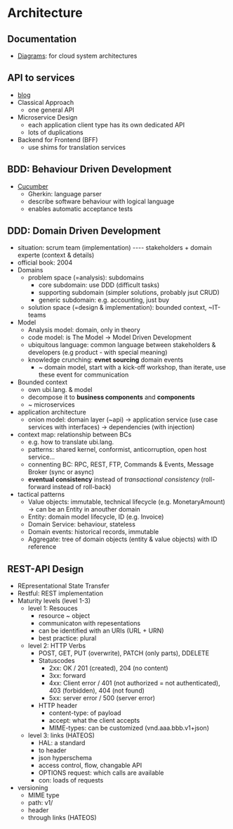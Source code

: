 # Architecture

## Documentation

- [Diagrams](https://diagrams.mingrammer.com/): for cloud system architectures

## API to services

- [blog](https://nordicapis.com/building-a-backend-for-frontend-shim-for-your-microservices/)
- Classical Approach
  - one general API
- Microservice Design
  - each application client type has its own dedicated API
  - lots of duplications
- Backend for Frontend (BFF)
  - use shims for translation services

## BDD: Behaviour Driven Development

- [Cucumber](https://cucumber.io/)
  - Gherkin: language parser
  - describe software behaviour with logical language
  - enables automatic acceptance tests

## DDD: Domain Driven Development

- situation: scrum team (implementation) ---- stakeholders + domain experte (context & details)
- official book: 2004
- Domains
  - problem space (=analysis): subdomains
    - core subdomain: use DDD (difficult tasks)
    - supporting subdomain (simpler solutions, probably jsut CRUD)
    - generic subdomain: e.g. accounting, just buy
  - solution space (=design & implementation): bounded context, ~IT-teams
- Model
  - Analysis model: domain, only in theory
  - code model: is The Model  -> Model Driven Development
  - ubiquitous language: common language between stakeholders & developers (e.g product - with special meaning)
  - knowledge crunching: **evnet sourcing** domain events
    - ~ domain model, start with a kick-off workshop, than iterate, use these event for communication
- Bounded context
  - own ubi.lang. & model
  - decompose it to **business components** and **components**
  - ~ microservices
- application architecture
  - onion model: domain layer (~api) -> application service (use case services with interfaces) -> dependencies (with injection)
- context map: relationship between BCs
  - e.g. how to translate ubi.lang.
  - patterns: shared kernel, conformist, anticorruption, open host service...
  - connenting BC: RPC, REST, FTP, Commands & Events, Message Broker (sync or async)
  - **eventual consistency** instead of *transactional consistency* (roll-forward instead of roll-back)
- tactical patterns
  - Value objects: immutable, technical lifecycle (e.g. MonetaryAmount) -> can be an Entity in anouther domain
  - Entity: domain model lifecycle, ID (e.g. Invoice)
  - Domain Service: behaviour, stateless
  - Domain events: historical records, immutable
  - Aggregate: tree of domain objects (entity & value objects) with ID reference

## REST-API Design

- REpresentational State Transfer
- Restful: REST implementation
- Maturity levels (level 1-3)
  - level 1: Resouces
    - resource ~ object
    - communicaton with repesentations
    - can be identified with an URIs (URL + URN)
    - best practice: plural
  - level 2: HTTP Verbs
    - POST, GET, PUT (overwrite), PATCH (only parts), DDELETE
    - Statuscodes
      - 2xx: OK / 201 (created), 204 (no content)
      - 3xx: forward
      - 4xx: Client error / 401 (not authorized = not authenticated), 403 (forbidden), 404 (not found)
      - 5xx: server error / 500 (server error)
    - HTTP header
      - content-type: of payload
      - accept: what the client accepts
      - MIME-types: can be customized (vnd.aaa.bbb.v1+json)
  - level 3: links (HATEOS)
    - HAL: a standard
    - to header
    - json hyperschema
    - access control, flow, changable API
    - OPTIONS request: which calls are available
    - con: loads of requests
- versioning
  - MIME type
  - path: v1/
  - header
  - through links (HATEOS)
